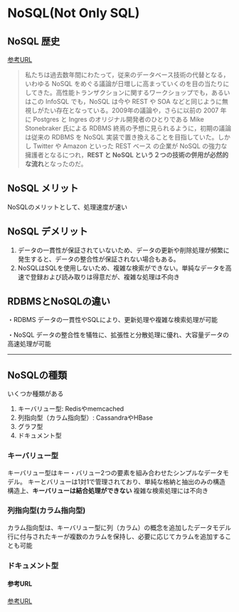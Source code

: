 # NoSQL(Not Only SQL)

## NoSQL 歴史

[参考URL](https://www.infoq.com/jp/news/2011/10/nosql-rest/)

>私たちは過去数年間にわたって，従来のデータベース技術の代替となる，いわゆる NoSQL をめぐる議論が日増しに高まっていくのを目の当たりにしてきた。高性能トランザクションに関するワークショップでも，あるいはこの InfoSQL でも，NoSQL は今や REST や SOA などと同じように無視しがたい存在となっている。2009年の議論や，さらに以前の 2007 年に Postgres と Ingres のオリジナル開発者のひとりである Mike Stonebraker 氏による RDBMS 終焉の予想に見られるように，初期の議論は従来の RDBMS を NoSQL 実装で置き換えることを目指していた。しかし Twitter や Amazon といった REST ベース の企業が NoSQL の強力な擁護者となるにつれ，**REST と NoSQL という２つの技術の併用が必然的な流れ**となったのだ。

## NoSQL メリット

NoSQLのメリットとして、処理速度が速い

## NoSQL デメリット

1. データの一貫性が保証されていないため、データの更新や削除処理が頻繁に発生すると、データの整合性が保証されない場合もある。
2. NoSQLはSQLを使用しないため、複雑な検索ができない。単純なデータを高速で登録および読み取りは得意だが、複雑な処理は不向き


## RDBMSとNoSQLの違い

・RDBMS
データの一貫性やSQLにより、更新処理や複雑な検索処理が可能

・NoSQL
データの整合性を犠牲に、拡張性と分散処理に優れ、大容量データの高速処理が可能

----

## NoSQLの種類

いくつか種類がある
1. キーバリュー型: Redisやmemcached
2. 列指向型（カラム指向型）: CassandraやHBase
3. グラフ型
4. ドキュメント型

### キーバリュー型

キーバリュー型はキー・バリュー2つの要素を組み合わせたシンプルなデータモデル。
キーとバリューは1対1で管理されており、単純な格納と抽出のみの構造
構造上、**キーバリューは結合処理ができない**
複雑な検索処理には不向き


### 列指向型(カラム指向型)

カラム指向型は、キーバリュー型に列（カラム）の概念を追加したデータモデル
行に付与されたキーが複数のカラムを保持し、必要に応じてカラムを追加することも可能

### ドキュメント型


#### 参考URL

[参考URL](https://products.sint.co.jp/siob/blog/nosql#:~:text=NoSQL%E3%81%AE%E3%83%A1%E3%83%AA%E3%83%83%E3%83%88%E3%81%A8%E3%81%97%E3%81%A6%E3%80%81%E3%81%BE%E3%81%9A,%E3%81%AB%E3%81%8A%E3%81%84%E3%81%A6%E3%82%82%E5%84%AA%E3%82%8C%E3%81%A6%E3%81%84%E3%81%BE%E3%81%99%E3%80%82)